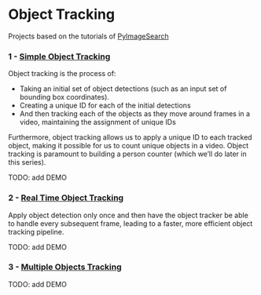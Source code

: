 # Object Tracking

Projects based on the tutorials of [PyImageSearch](https://www.pyimagesearch.com)

### 1 - [Simple Object Tracking](https://www.pyimagesearch.com/2018/07/23/simple-object-tracking-with-opencv/)

Object tracking is the process of:
- Taking an initial set of object detections (such as an input set of bounding box coordinates). 
- Creating a unique ID for each of the initial detections
- And then tracking each of the objects as they move around frames in a video, maintaining the assignment of unique IDs

Furthermore, object tracking allows us to apply a unique ID to each tracked object, making it possible for us to count unique objects in a video. Object tracking is paramount to building a person counter (which we’ll do later in this series).  

TODO: add DEMO  

### 2 - [Real Time Object Tracking](https://www.pyimagesearch.com/2018/07/30/opencv-object-tracking/)

Apply object detection only once and then have the object tracker be able to handle every subsequent frame, leading to a faster, more efficient object tracking pipeline.   

TODO: add DEMO  

### 3 - [Multiple Objects Tracking](https://www.pyimagesearch.com/2018/08/06/tracking-multiple-objects-with-opencv/)
  
  
TODO: add DEMO  

